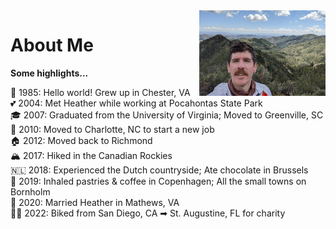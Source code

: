 <img align="right" width="40%" height="40%" src="images/about2.jpg">

# About Me

**Some highlights...**

👶 1985: Hello world! Grew up in Chester, VA \
💕 2004: Met Heather while working at Pocahontas State Park \
🎓 2007: Graduated from the University of Virginia; Moved to Greenville, SC \
🚐 2010: Moved to Charlotte, NC to start a new job \
🏠 2012: Moved back to Richmond \
🏔️ 2017: Hiked in the Canadian Rockies \
🇳🇱 2018: Experienced the Dutch countryside; Ate chocolate in Brussels \
🥐 2019: Inhaled pastries & coffee in Copenhagen; All the small towns on Bornholm \
💍 2020: Married Heather in Mathews, VA \
🚴‍♂️ 2022: Biked from San Diego, CA ➡ St. Augustine, FL for charity

